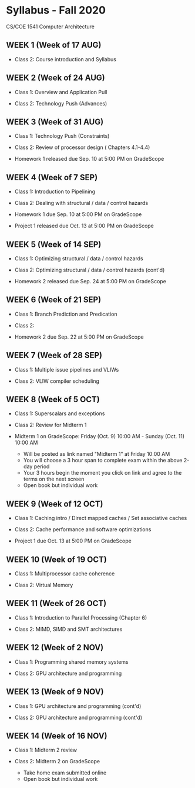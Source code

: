 # Syllabus - Fall 2020
CS/COE 1541 Computer Architecture

## WEEK 1 (Week of 17 AUG)

* Class 2: Course introduction and Syllabus
  
## WEEK 2 (Week of 24 AUG)

* Class 1: Overview and Application Pull

* Class 2: Technology Push (Advances)

## WEEK 3 (Week of 31 AUG)
  
* Class 1: Technology Push (Constraints)

* Class 2: Review of processor design ( Chapters 4.1-4.4)
  
* Homework 1 released due Sep. 10 at 5:00 PM on GradeScope

## WEEK 4 (Week of 7 SEP)

* Class 1: Introduction to Pipelining

* Class 2: Dealing with structural / data / control hazards

* Homework 1 due Sep. 10 at 5:00 PM on GradeScope

* Project 1 released due Oct. 13 at 5:00 PM on GradeScope

## WEEK 5 (Week of 14 SEP)

* Class 1: Optimizing structural / data / control hazards

* Class 2: Optimizing structural / data / control hazards (cont'd)

* Homework 2 released due Sep. 24 at 5:00 PM on GradeScope

## WEEK 6 (Week of 21 SEP)

* Class 1: Branch Prediction and Predication

* Class 2: 

* Homework 2 due Sep. 22 at 5:00 PM on GradeScope

## WEEK 7 (Week of 28 SEP)

* Class 1: Multiple issue pipelines and VLIWs

* Class 2: VLIW compiler scheduling

## WEEK 8 (Week of 5 OCT)

* Class 1: Superscalars and exceptions

* Class 2: Review for Midterm 1

* Midterm 1 on GradeScope: Friday (Oct. 9) 10:00 AM - Sunday (Oct. 11) 10:00 AM
  * Will be posted as link named "Midterm 1" at Friday 10:00 AM
  * You will choose a 3 hour span to complete exam within the above 2-day period
  * Your 3 hours begin the moment you click on link and agree to the terms on the next screen
  * Open book but individual work
  
## WEEK 9 (Week of 12 OCT)

* Class 1: Caching intro / Direct mapped caches / Set associative caches

* Class 2: Cache performance and software optimizations

* Project 1 due Oct. 13 at 5:00 PM on GradeScope

## WEEK 10 (Week of 19 OCT)

* Class 1: Multiprocessor cache coherence

* Class 2: Virtual Memory

## WEEK 11 (Week of 26 OCT)

* Class 1: Introduction to Parallel Processing (Chapter 6)

* Class 2: MIMD, SIMD and SMT architectures

## WEEK 12 (Week of 2 NOV)

* Class 1: Programming shared memory systems

* Class 2: GPU architecture and programming

## WEEK 13 (Week of 9 NOV)

* Class 1: GPU architecture and programming (cont'd)

* Class 2: GPU architecture and programming (cont'd)

## WEEK 14 (Week of 16 NOV)

* Class 1: Midterm 2 review

* Class 2: Midterm 2 on GradeScope
  * Take home exam submitted online
  * Open book but individual work
